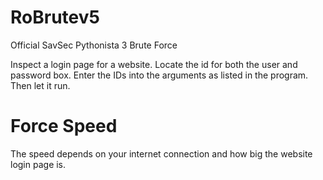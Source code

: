 # RoBrutev5
Official SavSec Pythonista 3 Brute Force

Inspect a login page for a website.
Locate the id for both the user and password box.
Enter the IDs into the arguments as listed in the program.
Then let it run.
# Force Speed
The speed depends on your internet connection and how
big the website login page is.
